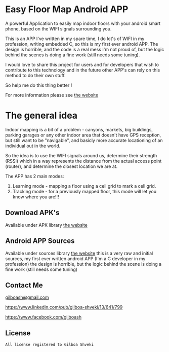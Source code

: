 Easy Floor Map Android APP
==========================

A powerful Application to easily map indoor floors with your android smart phone, based on the
WIFI signals surrounding you.

This is an APP I've written in my spare time, I do lot's of WIFI in my profession, writing embedded C,
so this is my first ever android APP. 
The design is horrible, and the code is a real mess I'm not proud of, but the logic behind the scenes is doing a fine work (still needs some tuning).

I would love to share this project for users and for developers that wish to contribute to this technology
and in the future other APP's can rely on this method to do their own stuff. 


So help me do this thing better !

For more information please see [the website][1]


The general idea
==========================
Indoor mapping is a bit of a problem - canyons, markets, big buildings, parking garages or any other indoor area that doesn't have GPS reception, but
still want to be "navigable", and basicly more accurate locationing of an individual out in the world.

So the idea is to use the WIFI signals around us, determine their strength (RSSI) which in a way represents the distance from the actual access point (router),
and determine the closest location we are at.

The APP has 2 main modes:
1. Learning mode - mapping a floor using a cell grid to mark a cell grid.
2. Tracking mode - for a previously mapped floor, this mode will let you know where you are!!!


Download APK's
--------
Available under APK library [the website][2]


Android APP Sources
-------------------
Available under sources library [the website][3]
this is a very raw and initial sources, my first ever written android APP (I'm a C developer in my profession)
the design is horrible, but the logic behind the scene is doing a fine work (still needs some tuning)

Contact Me
-----------
gilboash@gmail.com

https://www.linkedin.com/pub/gilboa-shveki/13/641/799

https://www.facebook.com/gilboash


License
--------
    All license registered to Gilboa Shveki 


 [1]: http://easyfloormap.weebly.com/
 [2]: https://github.com/gilboash/easyfloormap/tree/easyfloormap_b/APK
 [3]: https://github.com/gilboash/easyfloormap/tree/easyfloormap_b/easyfloormap-sources